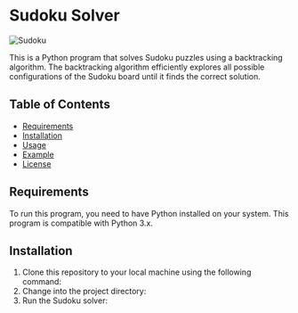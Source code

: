 # Sudoku Solver

![Sudoku](sudoku.png)

This is a Python program that solves Sudoku puzzles using a backtracking algorithm. The backtracking algorithm efficiently explores all possible configurations of the Sudoku board until it finds the correct solution.

## Table of Contents

- [Requirements](#requirements)
- [Installation](#installation)
- [Usage](#usage)
- [Example](#example)
- [License](#license)

## Requirements

To run this program, you need to have Python installed on your system. This program is compatible with Python 3.x.

## Installation

1. Clone this repository to your local machine using the following command:
2. Change into the project directory:
3. Run the Sudoku solver:


